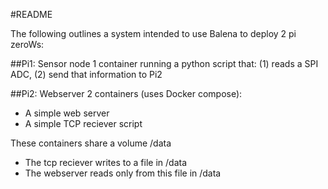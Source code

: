 #README

The following outlines a system intended to use Balena to deploy 2 pi zeroWs:

##Pi1: Sensor node
1 container running a python script that: (1) reads a SPI ADC, (2) send that information to Pi2

##Pi2: Webserver
2 containers (uses Docker compose):
- A simple web server
- A simple TCP reciever script

These containers share a volume /data
- The tcp reciever writes to a file in /data
- The webserver reads only from this file in /data



